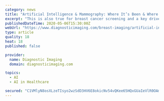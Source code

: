 ```yaml
---
category: news
title: "Artificial Intelligence & Mammography: Where It’s Been & Where It’s Going"
excerpt: "This is also true for breast cancer screening and a key driver behind artificial intelligence’s (AI) role in the development of breast cancer screening technology. It is also why AI will continue to impact technological innovations for years to come."
publishedDateTime: 2020-05-06T15:30:00Z
webUrl: "https://www.diagnosticimaging.com/breast-imaging/artificial-intelligence-mammography-where-its-been-where-its-going"
type: article
quality: 18
heat: 18
published: false

provider:
  name: Diagnostic Imaging
  domain: diagnosticimaging.com

topics:
  - AI
  - AI in Healthcare

secured: "C1VMlyN8osXLzeTIsyo2wzSdD3HV6E8okicNv54vQKee65HQxGUaIeVlR0OAmJoUIz1QERNKV1nSsEKcrpao7FI6Ovlo68LvlnXcydU1xWk2/Puf0JIKYW13kzjaIlF7oPE8pYv+eo+YH/n/w9uaTmHBDj0euyNOgtPzHrjaiVG+OyBXUOEdqEO5nAJtSKhIP7OAWAMBnqD3jMUoJffO4HtbBHaf+7GCuRXTsXTZNt5sMUUcT+ay/x4LwpoLVK7B9P4I3QOKje7ftBIrazt8eH2LasCWPxk2SmU1g1+OnhIgP2BYLud66RD145DqUkZZ7hHeVpXBN4YneXRcUsphnX8+8oa0GC4VEci9Ao/3asoX2ncmHm2oStygJq2/68usaQgqBtrqErVOF2iFnh6HsJH2DSuW5RKpx9QjJX/sNvlJssEfKWpGZExlEaSVkPdjbBHIxutVp9iphYQcAH0SomAPyCoEnSF2xzZg1soFpd4=;0CO8elpS3McKoVXDTPaDog=="
---
```


